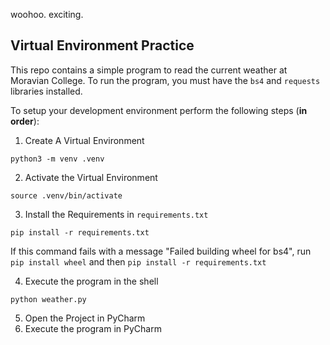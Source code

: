 woohoo. exciting.

## Virtual Environment Practice

This repo contains a simple program to read the current weather at Moravian College.  To run the program, you must have the `bs4` and `requests` libraries installed.


To setup your development environment perform the following steps (**in order**):

1. Create A Virtual Environment

  `python3 -m venv .venv`

2. Activate the Virtual Environment

  `source .venv/bin/activate`

3. Install the Requirements in `requirements.txt`

  `pip install -r requirements.txt`

  If this command fails with a message "Failed building wheel for bs4", run `pip install wheel` and then `pip install -r requirements.txt`

4. Execute the program in the shell

  `python weather.py`

5. Open the Project in PyCharm
6. Execute the program in PyCharm
